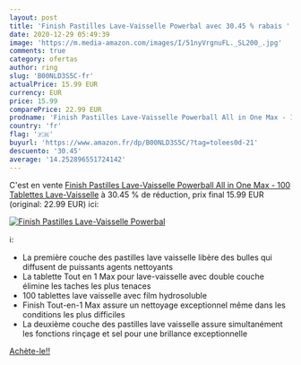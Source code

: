 ```yaml
---
layout: post
title: 'Finish Pastilles Lave-Vaisselle Powerbal avec 30.45 % rabais '
date: 2020-12-29 05:49:39
image: 'https://m.media-amazon.com/images/I/51nyVrgnuFL._SL200_.jpg'
comments: true
category: ofertas
author: ring
slug: 'B00NLD3S5C-fr'
actualPrice: 15.99 EUR
currency: EUR
price: 15.99
comparePrice: 22.99 EUR
prodname: 'Finish Pastilles Lave-Vaisselle Powerball All in One Max - 100 Tablettes Lave-Vaisselle'
country: 'fr'
flag: '🇫🇷'
buyurl: 'https://www.amazon.fr/dp/B00NLD3S5C/?tag=tolees0d-21'
descuento: '30.45'
average: '14.252896551724142'
---
```


C'est en vente [Finish Pastilles Lave-Vaisselle Powerball All in One Max - 100 Tablettes Lave-Vaisselle](https://www.amazon.fr/dp/B00NLD3S5C/?tag=tolees0d-21)  à  30.45 % de réduction, prix final  15.99 EUR (original: 22.99 EUR) ici:

[![Finish Pastilles Lave-Vaisselle Powerbal](https://m.media-amazon.com/images/I/51nyVrgnuFL._SL200_.jpg)](https://www.amazon.fr/dp/B00NLD3S5C/?tag=tolees0d-21)

ℹ️:

- La première couche des pastilles lave vaisselle libère des bulles qui diffusent de puissants agents nettoyants
- La tablette Tout en 1 Max pour lave-vaisselle avec double couche élimine les taches les plus tenaces
- 100 tablettes lave vaisselle avec film hydrosoluble
- Finish Tout-en-1 Max assure un nettoyage exceptionnel même dans les conditions les plus difficiles
- La deuxième couche des pastilles lave vaisselle assure simultanément les fonctions rinçage et sel pour une brillance exceptionnelle

[Achète-le!!](https://www.amazon.fr/dp/B00NLD3S5C/?tag=tolees0d-21)
